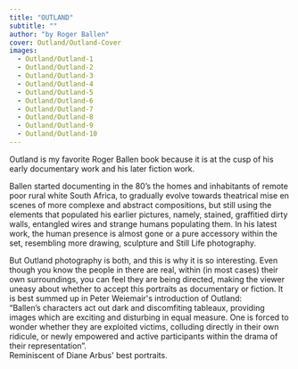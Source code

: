 ```yaml
---
title: "OUTLAND"
subtitle: ""
author: "by Roger Ballen"
cover: Outland/Outland-Cover
images:
  - Outland/Outland-1
  - Outland/Outland-2
  - Outland/Outland-3
  - Outland/Outland-4
  - Outland/Outland-5
  - Outland/Outland-6
  - Outland/Outland-7
  - Outland/Outland-8
  - Outland/Outland-9
  - Outland/Outland-10
---
```


Outland is my favorite Roger Ballen book because it is at the cusp of his early documentary work and his later fiction work. 

Ballen started documenting in the 80’s the homes and inhabitants of remote poor rural white South Africa, to gradually evolve towards theatrical mise en scenes of more complexe and abstract compositions, but still using the elements that populated his earlier pictures, namely, stained, graffitied dirty walls, entangled wires and strange humans populating them. In his latest work, the human presence is almost gone or a pure accessory within the set, resembling more drawing, sculpture and Still Life photography.

But Outland photography is both, and this is why it is so interesting. Even though you know the people in there are real, within (in most cases) their own surroundings, you can feel they are being directed, making the viewer uneasy about whether to accept this portraits as documentary or fiction. 
It is best summed up in Peter Weiemair's introduction of Outland:  
“Ballen’s characters act out dark and discomfiting tableaux, providing images which are exciting and disturbing in equal measure.  One is forced to wonder whether they are exploited victims, colluding directly in their own ridicule, or newly empowered and active participants within the drama of their representation”.  
Reminiscent of Diane Arbus' best portraits.

